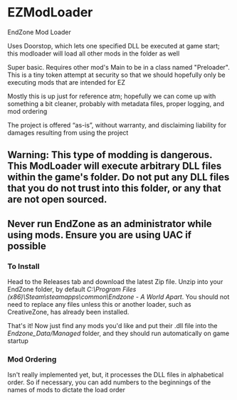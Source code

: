 # EZModLoader
EndZone Mod Loader

Uses Doorstop, which lets one specified DLL be executed at game start; this modloader will load all other mods in the folder as well

Super basic.  Requires other mod's Main to be in a class named "Preloader".  This is a tiny token attempt at security so that we should hopefully only be executing mods that are intended for EZ

Mostly this is up just for reference atm; hopefully we can come up with something a bit cleaner, probably with metadata files, proper logging, and mod ordering




The project is offered “as-is”, without warranty, and disclaiming liability for damages resulting from using the project

## Warning: This type of modding is dangerous.  This ModLoader will execute arbitrary DLL files within the game's folder.  Do not put any DLL files that you do not trust into this folder, or any that are not open sourced.  
## Never run EndZone as an administrator while using mods.  Ensure you are using UAC if possible

### To Install
Head to the Releases tab and download the latest Zip file.  Unzip into your EndZone folder, by default *C:\Program Files (x86)\Steam\steamapps\common\Endzone - A World Apart*.  You should not need to replace any files unless this or another loader, such as CreativeZone, has already been installed.

That's it!  Now just find any mods you'd like and put their .dll file into the *Endzone_Data/Managed* folder, and they should run automatically on game startup

### Mod Ordering
Isn't really implemented yet, but, it processes the DLL files in alphabetical order.  So if necessary, you can add numbers to the beginnings of the names of mods to dictate the load order
